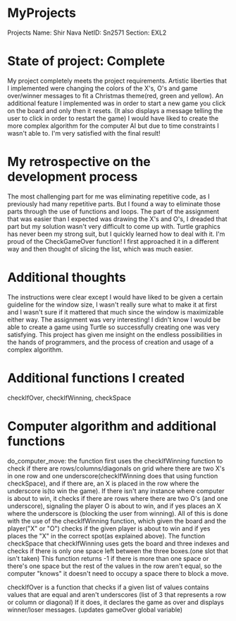 # MyProjects
Projects
Name: Shir Nava
NetID: Sn2571
Section: EXL2

# State of project: Complete

My project completely meets the project requirements. Artistic liberties that I implemented were changing the colors 
of the X's, O's and game over/winner messages to fit a Christmas theme(red, green and yellow).
An additional feature I implemented was in order to start a new game you click on the board and only then it resets.
(It also displays a message telling the user to click in order to restart the game)
I would have liked to create the more complex algorithm for the computer AI but due to time constraints I wasn't able to.
I'm very satisfied with the final result!

# My retrospective on the development process

The most challenging part for me was eliminating repetitive code, as I previously had many repetitive parts. But I found a way to 
eliminate those parts through the use of functions and loops.
The part of the assignment that was easier than I expected was drawing the X's and O's, I dreaded that part but my solution 
wasn't very difficult to come up with. Turtle graphics has never been my strong suit, but I quickly learned how to deal with it.
I'm proud of the CheckGameOver function! I first approached it in a different way and then thought of slicing the list, which was much easier.

# Additional thoughts

The instructions were clear except I would have liked to be given a certain guideline for the window size, I wasn't really sure what to make it at first
and I wasn't sure if it mattered that much since the window is maximizable either way.
The assignment was very interesting! I didn't know I would be able to create a game using Turtle so successfully creating one was very satisfying.
This project has given me insight on the endless possibilities in the hands of programmers, and the process of creation and usage of a complex algorithm.

# Additional functions I created 
checkIfOver, checkIfWinning, checkSpace

# Computer algorithm and additional functions
do_computer_move: the function first uses the checkIfWinning function to check if there are rows/columns/diagonals on 
grid where there are two X's in one row and one underscore(checkIfWinning does that using function checkSpace), and if there are, 
an X is placed in the row where the underscore is(to win the game). 
If there isn't any instance where computer is about to win, it checks if there are rows where there are two O's
(and one underscore), signaling the player O is about to win, and if yes places an X where the underscore is (blocking the 
user from winning). All of this is done with the use of the checkIfWinning function, which given the board and the player("X" or "O") checks
if the given player is about to win and if yes places the "X" in the correct spot(as explained above).
The function checkSpace that checkIfWinning uses gets the board and three indexes and checks if there is only one space 
left between the three boxes.(one slot that isn't taken) This function returns -1 if there is more than one space
or there's one space but the rest of the values in the row aren't equal, so the computer "knows" 
it doesn't need to occupy a space there to block a move.

checkIfOver is a function that checks if a given list of values contains values that are equal and aren't underscores
(list of 3 that represents a row or column or diagonal) If it does, it declares the game as over and displays winner/loser messages.
(updates gameOver global variable)
